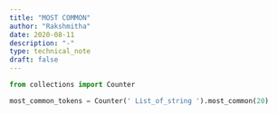 ```yaml
---
title: "MOST COMMON"
author: "Rakshmitha"
date: 2020-08-11
description: "-"
type: technical_note
draft: false
---
```


```python
from collections import Counter
```


```python
most_common_tokens = Counter(' List_of_string ').most_common(20)
```


```python

```
